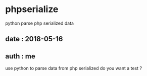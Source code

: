 # phpserialize
python parse php serialized data

## date : 2018-05-16
## auth : me 

use python to parse data from php serialized do you want a test ? 
